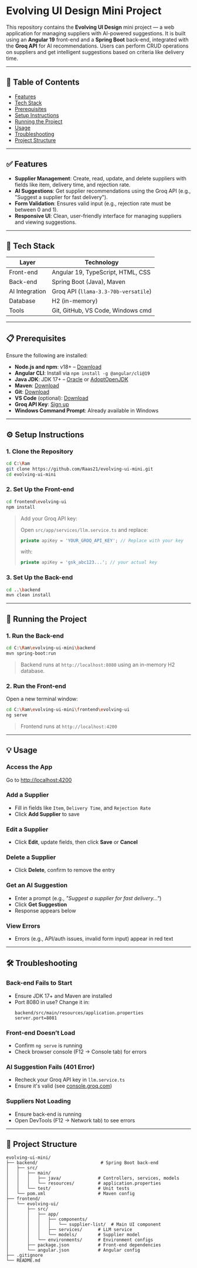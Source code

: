 # Evolving UI Design Mini Project

This repository contains the **Evolving UI Design** mini project — a web application for managing suppliers with AI-powered suggestions. It is built using an **Angular 19** front-end and a **Spring Boot** back-end, integrated with the **Groq API** for AI recommendations. Users can perform CRUD operations on suppliers and get intelligent suggestions based on criteria like delivery time.

---

## 📑 Table of Contents

- [Features](#features)
- [Tech Stack](#tech-stack)
- [Prerequisites](#prerequisites)
- [Setup Instructions](#setup-instructions)
- [Running the Project](#running-the-project)
- [Usage](#usage)
- [Troubleshooting](#troubleshooting)
- [Project Structure](#project-structure)
  
---

## ✅ Features

- **Supplier Management**: Create, read, update, and delete suppliers with fields like item, delivery time, and rejection rate.
- **AI Suggestions**: Get supplier recommendations using the Groq API (e.g., "Suggest a supplier for fast delivery").
- **Form Validation**: Ensures valid input (e.g., rejection rate must be between 0 and 1).
- **Responsive UI**: Clean, user-friendly interface for managing suppliers and viewing suggestions.

---

## 🧰 Tech Stack

| Layer        | Technology                           |
|--------------|---------------------------------------|
| Front-end    | Angular 19, TypeScript, HTML, CSS     |
| Back-end     | Spring Boot (Java), Maven             |
| AI Integration | Groq API (`llama-3.3-70b-versatile`) |
| Database     | H2 (in-memory)                        |
| Tools        | Git, GitHub, VS Code, Windows cmd     |

---

## 📋 Prerequisites

Ensure the following are installed:

- **Node.js and npm**: v18+ – [Download](https://nodejs.org/)
- **Angular CLI**: Install via `npm install -g @angular/cli@19`
- **Java JDK**: JDK 17+ – [Oracle](https://www.oracle.com/java/technologies/javase/jdk17-archive-downloads.html) or [AdoptOpenJDK](https://adoptium.net/)
- **Maven**: [Download](https://maven.apache.org/)
- **Git**: [Download](https://git-scm.com/)
- **VS Code** (optional): [Download](https://code.visualstudio.com/)
- **Groq API Key**: [Sign up](https://console.groq.com/)
- **Windows Command Prompt**: Already available in Windows

---

## ⚙️ Setup Instructions

### 1. Clone the Repository

```bash
cd C:\Ram
git clone https://github.com/Raas21/evolving-ui-mini.git
cd evolving-ui-mini
```

### 2. Set Up the Front-end

```bash
cd frontend\evolving-ui
npm install
```

> Add your Groq API key:
>
> Open `src/app/services/llm.service.ts` and replace:
>
> ```ts
> private apiKey = 'YOUR_GROQ_API_KEY'; // Replace with your key
> ```
> with:
>
> ```ts
> private apiKey = 'gsk_abc123...'; // your actual key
> ```

### 3. Set Up the Back-end

```bash
cd ..\backend
mvn clean install
```

---

## 🚀 Running the Project

### 1. Run the Back-end

```bash
cd C:\Ram\evolving-ui-mini\backend
mvn spring-boot:run
```

> Backend runs at `http://localhost:8080` using an in-memory H2 database.

### 2. Run the Front-end

Open a new terminal window:

```bash
cd C:\Ram\evolving-ui-mini\frontend\evolving-ui
ng serve
```

> Frontend runs at `http://localhost:4200`

---

## 💡 Usage

### Access the App

Go to [http://localhost:4200](http://localhost:4200)

### Add a Supplier

- Fill in fields like `Item`, `Delivery Time`, and `Rejection Rate`
- Click **Add Supplier** to save

### Edit a Supplier

- Click **Edit**, update fields, then click **Save** or **Cancel**

### Delete a Supplier

- Click **Delete**, confirm to remove the entry

### Get an AI Suggestion

- Enter a prompt (e.g., _"Suggest a supplier for fast delivery..."_)
- Click **Get Suggestion**
- Response appears below

### View Errors

- Errors (e.g., API/auth issues, invalid form input) appear in red text

---

## 🛠 Troubleshooting

### Back-end Fails to Start

- Ensure JDK 17+ and Maven are installed
- Port 8080 in use? Change it in:
  ```
  backend/src/main/resources/application.properties
  server.port=8081
  ```

### Front-end Doesn’t Load

- Confirm `ng serve` is running
- Check browser console (F12 → Console tab) for errors

### AI Suggestion Fails (401 Error)

- Recheck your Groq API key in `llm.service.ts`
- Ensure it's valid (see [console.groq.com](https://console.groq.com))

### Suppliers Not Loading

- Ensure back-end is running
- Open DevTools (F12 → Network tab) to see errors

---

## 📁 Project Structure

```
evolving-ui-mini/
├── backend/                        # Spring Boot back-end
│   ├── src/
│   │   ├── main/
│   │   │   ├── java/              # Controllers, services, models
│   │   │   └── resources/         # application.properties
│   │   └── test/                  # Unit tests
│   └── pom.xml                    # Maven config
├── frontend/
│   └── evolving-ui/
│       ├── src/
│       │   ├── app/
│       │   │   ├── components/
│       │   │   │   └── supplier-list/  # Main UI component
│       │   │   ├── services/      # LLM service
│       │   │   └── models/        # Supplier model
│       │   └── environments/      # Environment configs
│       ├── package.json           # Front-end dependencies
│       └── angular.json           # Angular config
├── .gitignore
└── README.md
```

